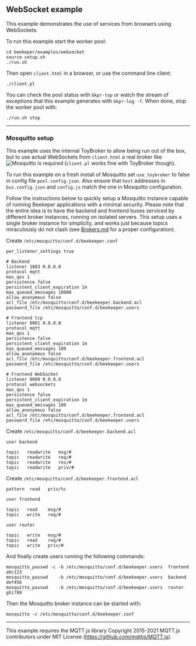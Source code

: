 ## WebSocket example

This example demonstrates the use of services from browsers using WebSockets.


To run this example start the worker pool:
```
cd beekeper/examples/websocket
source setup.sh
./run.sh
```
Then open `client.html` in a browser, or use the command line client:
```
./client.pl
```
You can check the pool status with `bkpr-top` or watch the stream of exceptions that
this example generates with `bkpr-log -f`. When done, stop the worker pool with:
```
./run.sh stop
```
---

### Mosquitto setup

This example uses the internal ToyBroker to allow being run out of the box, but to use actual 
WebSockets from `client.html` a real broker like ![Mosquitto](https://mosquitto.org/) is required
(`client.pl` works fine with ToyBroker though).

To run this example on a fresh install of Mosquitto set `use_toybroker` to false in config file
`pool.config.json`. Also ensure that `host` addresses in `bus.config.json` and `config.js` match 
the one in Mosquitto configuration.

Follow the instructions below to quickly setup a Mosquitto instance capable of running Beekeper
applications with a minimal security. Please note that the entire idea is to have the backend and 
frontend buses serviced by different broker instances, running on isolated servers. This setup uses 
a single broker instance for simplicity, and works just because topics miraculously do not clash
(see [Brokers.md](../../doc/Brokers.md) for a proper configuration).

Create `/etc/mosquitto/conf.d/beekeeper.conf`
```
per_listener_settings true

# Backend
listener 1883 0.0.0.0
protocol mqtt
max_qos 1
persistence false
persistent_client_expiration 1m
max_queued_messages 10000
allow_anonymous false
acl_file /etc/mosquitto/conf.d/beekeeper.backend.acl
password_file /etc/mosquitto/conf.d/beekeeper.users

# Frontend tcp
listener 8001 0.0.0.0
protocol mqtt
max_qos 1
persistence false
persistent_client_expiration 1m
max_queued_messages 100
allow_anonymous false
acl_file /etc/mosquitto/conf.d/beekeeper.frontend.acl
password_file /etc/mosquitto/conf.d/beekeeper.users

# Frontend WebSocket
listener 8000 0.0.0.0
protocol websockets
max_qos 1
persistence false
persistent_client_expiration 1m
max_queued_messages 100
allow_anonymous false
acl_file /etc/mosquitto/conf.d/beekeeper.frontend.acl
password_file /etc/mosquitto/conf.d/beekeeper.users

```
Create `/etc/mosquitto/conf.d/beekeeper.backend.acl`
```
user backend

topic   readwrite   msg/#
topic   readwrite   req/#
topic   readwrite   res/#
topic   readwrite   priv/#
```
Create `/etc/mosquitto/conf.d/beekeeper.frontend.acl`
```
pattern  read   priv/%c

user frontend

topic   read    msg/#
topic   write   req/#

user router

topic   write   msg/#
topic   read    req/#
topic   write   priv/#
```
And finally create users running the following commands:
```
mosquitto_passwd -c -b /etc/mosquitto/conf.d/beekeeper.users  frontend  abc123
mosquitto_passwd    -b /etc/mosquitto/conf.d/beekeeper.users  backend   def456
mosquitto_passwd    -b /etc/mosquitto/conf.d/beekeeper.users  router    ghi789
```
Then the Mosquitto broker instance can be started with:
```
mosquitto -c /etc/mosquitto/conf.d/beekeeper.conf
```
---

This example requires the MQTT.js library Copyright 2015-2021 MQTT.js contributors 
under MIT License (<https://github.com/mqttjs/MQTT.js>).
